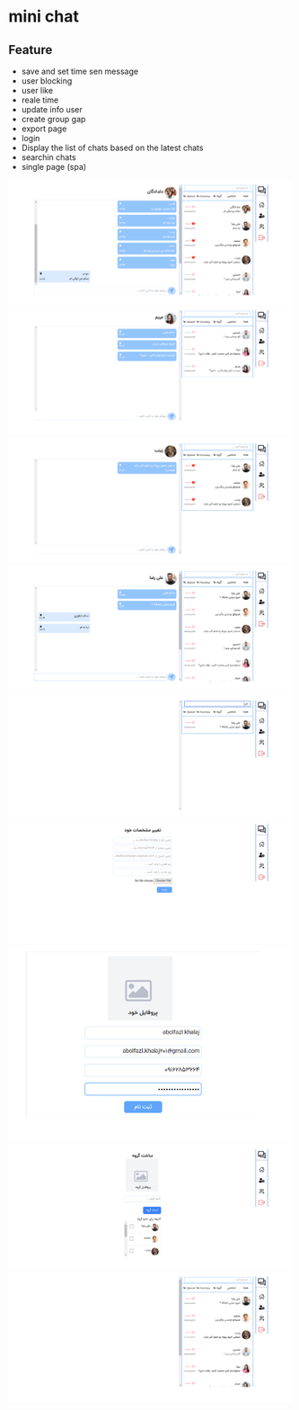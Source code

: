 # mini chat


## Feature
<ul>
  <li>save and set time sen message</li>
  <li>user blocking</li>
  <li>user like</li>
  <li>reale time</li>
  <li>update info user</li>
  <li>create group gap</li>
  <li>export page</li>
  <li>login</li>
  <li>Display the list of chats based on the latest chats</li>
  <li>searchin chats</li>
  <li>single page (spa)</li>
</ul>
<img src='https://github.com/abolfazl-khalaj/mini-chat/blob/main/screenShot_pages/jpeg-optimizer_Screenshot%20(62).png'>
<img src='https://github.com/abolfazl-khalaj/mini-chat/blob/main/screenShot_pages/jpeg-optimizer_Screenshot%20(61).png'>
<img src='https://github.com/abolfazl-khalaj/mini-chat/blob/main/screenShot_pages/jpeg-optimizer_Screenshot%20(60).png'>
<img src='https://github.com/abolfazl-khalaj/mini-chat/blob/main/screenShot_pages/jpeg-optimizer_Screenshot%20(59).png'>
<img src='https://github.com/abolfazl-khalaj/mini-chat/blob/main/screenShot_pages/jpeg-optimizer_Screenshot%20(66).png'>
<img src='https://github.com/abolfazl-khalaj/mini-chat/blob/main/screenShot_pages/jpeg-optimizer_Screenshot%20(65).png'>
<img src='https://github.com/abolfazl-khalaj/mini-chat/blob/main/screenShot_pages/jpeg-optimizer_Screenshot%20(64).png'>
<img src='https://github.com/abolfazl-khalaj/mini-chat/blob/main/screenShot_pages/jpeg-optimizer_Screenshot%20(63).png'>
<img src='https://github.com/abolfazl-khalaj/mini-chat/blob/main/screenShot_pages/jpeg-optimizer_Screenshot%20(58).png'>
